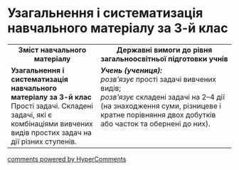 <div id="hypercomments_widget" class="js-hypercomments-widget invisible"></div>

# Узагальнення і систематизація навчального матеріалу за 3-й клас
<table>
  <tr>
    <td width="40%" align="center"><b>Зміст навчального матеріалу<b></td>
    <td width="60%" align="center"><b>Державні вимоги до рівня загальноосвітньої підготовки учнів</b></td>
  </tr>
  <tr>
    <td width="40%" style="vertical-align:top !important;"><b>Узагальнення і систематизація навчального матеріалу за 3-й клас</b><br>
Прості задачі. Складені задачі, які є комбінаціями вивчених видів простих задач на дії різних ступенів.<br>
</td>
    <td width="60%" style="vertical-align:top !important;"><i><b>Учень (учениця):</b></i><br>
<i>розв’язує</i> прості задачі вивчених видів; <br>
<i>розв’язує</i> складені задачі на 2–4 дії (на знаходження суми, різницеве і кратне порівняння двох добутків або часток та обернені до них).<br>
</td>
  </tr>
</table>

<div class="js-hypercomments-container">
    <a href="http://hypercomments.com" class="hc-link" title="comments widget">comments powered by HyperComments</a>
</div>